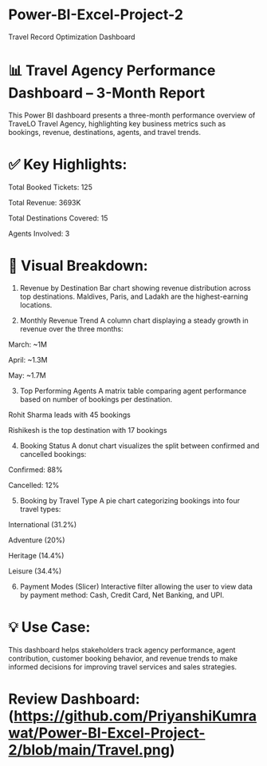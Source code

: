 # Power-BI-Excel-Project-2
Travel Record Optimization Dashboard

# 📊 Travel Agency Performance Dashboard – 3-Month Report
This Power BI dashboard presents a three-month performance overview of TraveLO Travel Agency, highlighting key business metrics such as bookings, revenue, destinations, agents, and travel trends.

# ✅ Key Highlights:
Total Booked Tickets: 125

Total Revenue: 3693K

Total Destinations Covered: 15

Agents Involved: 3

# 📌 Visual Breakdown:
1. Revenue by Destination
Bar chart showing revenue distribution across top destinations. Maldives, Paris, and Ladakh are the highest-earning locations.

2. Monthly Revenue Trend
A column chart displaying a steady growth in revenue over the three months:

March: ~1M

April: ~1.3M

May: ~1.7M

3. Top Performing Agents
A matrix table comparing agent performance based on number of bookings per destination.

Rohit Sharma leads with 45 bookings

Rishikesh is the top destination with 17 bookings

4. Booking Status
A donut chart visualizes the split between confirmed and cancelled bookings:

Confirmed: 88%

Cancelled: 12%

5. Booking by Travel Type
A pie chart categorizing bookings into four travel types:

International (31.2%)

Adventure (20%)

Heritage (14.4%)

Leisure (34.4%)

6. Payment Modes (Slicer)
Interactive filter allowing the user to view data by payment method: Cash, Credit Card, Net Banking, and UPI.

# 💡 Use Case:
This dashboard helps stakeholders track agency performance, agent contribution, customer booking behavior, and revenue trends to make informed decisions for improving travel services and sales strategies.

# Review Dashboard:(https://github.com/PriyanshiKumrawat/Power-BI-Excel-Project-2/blob/main/Travel.png)
